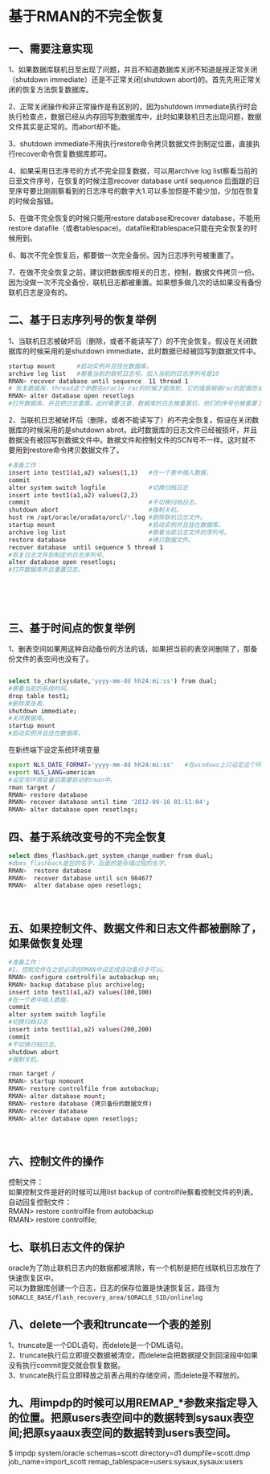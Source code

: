# 基于RMAN的不完全恢复

## 一、需要注意实现

1、如果数据库联机日至出现了问题，并且不知道数据库关闭不知道是按正常关闭（shutdown immediate）还是不正常关闭(shutdown abort)的。首先先用正常关闭的恢复方法恢复数据库。

2、正常关闭操作和非正常操作是有区别的，因为shutdown immediate执行时会执行检查点，数据已经从内存回写到数据库中，此时如果联机日志出现问题，数据文件其实是正常的。而abort却不能。

3、shutdown immediate不用执行restore命令拷贝数据文件到制定位置，直接执行recover命令恢复数据库即可。

4、如果采用日志序号的方式不完全回复数据，可以用archive log list察看当前的日至文件序号，在恢复的时候注意recover database until sequence 后面跟的日至序号要比刚刚察看到的日志序号的数字大1.可以多加但是不能少加，少加在恢复的时候会报错。

5、在做不完全恢复的时候只能用restore database和recover database，不能用restore datafile（或者tablespace)。datafile和tablespace只能在完全恢复的时候用到。

6、每次不完全恢复后，都要做一次完全备份。因为日志序列号被重置了。

7、在做不完全恢复之前，建议把数据库相关的日志，控制，数据文件拷贝一份。因为没做一次不完全备份，联机日志都被重置。如果想多做几次的话如果没有备份联机日志是没有的。

## 二、基于日志序列号的恢复举例

1、当联机日志被破坏后（删除，或者不能读写了）的不完全恢复。假设在关闭数据库的时候采用的是shutdown immediate，此时数据已经被回写到数据文件中。

```bash
startup mount      #启动实例并且挂在数据库。
archive log list   #察看当前的联机日志号。加入当前的日志序列号是10
RMAN> recover database until sequence  11 thread 1
# 恢复数据库，thread这个参数在oracle rac的时候才能用到，它的值是根据rac的配置而设置的，这里采用1.
RMAN> alter database open resetlogs
#打开数据库，并且把日志重置。此时需要注意，数据库的日志被重置后，他们的序号也被重置了，此时的日志序号是从1开始。所以在做一次不完全恢复后，应该给数据库做一次完全的备份。
```

2、当联机日志被破坏后（删除，或者不能读写了）的不完全恢复。假设在关闭数据库的时候采用的是shutdown abrot，此时数据库的日志文件已经被损坏，并且数据没有被回写到数据文件中。数据文件和控制文件的SCN号不一样。这时就不要用到restore命令拷贝数据文件了。

```bash
#准备工作：
insert into test1(a1,a2) values(1,1)   #在一个表中插入数据，
commit
alter system switch logfile            #切换归档日志
insert into test1(a1,a2) values(2,2)
commit                                 #不切换归档日志。
shutdown abort                         #强制关机。
host rm /opt/oracle/oradata/orcl/*.log #删除联机日志文件。
startup mount                          #启动实例并且挂在数据库。
archive log list                       #察看当前日志文件的序列号。
restore database                       #拷贝数据文件。
recover database  until sequence 5 thread 1
#恢复日志文件到制定的日志序列号。
alter database open resetlogs;
#打开数据库并且重置日志。
```

‍

‍

## 三、基于时间点的恢复举例

1、删表空间如果用这种自动备份的方法的话，如果把当前的表空间删除了，那备份文件的表空间也没有了。

```bash

select to_char(sysdate,'yyyy-mm-dd hh24:mi:ss') from dual;
#察看当前的系统时间。
drop table test1;
#删除某张表。
shutdown immediate;
#关闭数据库。
startup mount
#启动实例并且挂在数据库。
```

在新终端下设定系统环境变量

```bash
export NLS_DATE_FORMAT='yyyy-mm-dd hh24:mi:ss'   #在windows上只设定这个环境变量就可以了。
export NLS_LANG=american
#设定完环境变量后需要启动到rman中。
rman target /
RMAN> restore database
RMAN> recover database until time '2012-09-16 01:51:04';
RMAN> alter database open resetlogs;
```

## 四、基于系统改变号的不完全恢复

```bash
select dbms_flashback.get_system_change_number from dual;
#dbms_flashback是包的名字，后面的是存储过程的名字。
RMAN>  restore database
RMAN>  recover database until scn 984677
RMAN>  alter database open resetlogs;
```

‍

## 五、如果控制文件、数据文件和日志文件都被删除了，如果做恢复处理

```bash
#准备工作：
#1、控制文件在之前必须在RMAN中设定成自动备份才可以。
RMAN> configure controlfile autobackup on;
RMAN> backup database plus archivelog;
insert into test1(a1,a2) values(100,100)
#在一个表中插入数据，
commit
alter system switch logfile
#切换归档日志
insert into test1(a1,a2) values(200,200)
commit
#不切换归档日志。
shutdown abort
#强制关机。

rman target /
RMAN> startup nomount
RMAN> restore controlfile from autobackup;
RMAN> alter database mount;
RMAN> restore database (拷贝备份的数据文件)
RMAN> recover database
RMAN> alter database open resetlogs;
```

‍

## 六、控制文件的操作

控制文件：  
如果控制文件是好的时候可以用list backup of controlfile察看控制文件的列表。  
自动回复控制文件：  
RMAN> restore controlfile from autobackup  
RMAN> restore controlfile;

## 七、联机日志文件的保护

oracle为了防止联机日志内的数据都被清除，有一个机制是把在线联机日志放在了快速恢复区中。  
可以为数据库创建一个日志，日志的保存位置是快速恢复区，路径为`$ORACLE_BASE/flash_recovery_area/$ORACLE_SID/onlinelog`​

## 八、delete一个表和truncate一个表的差别

1、truncate是一个DDL语句，而delete是一个DML语句。  
2、truncate执行后立即提交数据被清空，而delete会把数据提交到回滚段中如果没有执行commit提交就会恢复数据。  
3、truncate执行后立即释放之前表占用的存储空间，而delete是不释放的。

## 九、用impdp的时候可以用REMAP_*参数来指定导入的位置。把原users表空间中的数据转到sysaux表空间;把原syaaux表空间的数据转到users表空间。

$ impdp system/oracle schemas=scott directory=d1 dumpfile=scott.dmp job_name=import_scott remap_tablespace=users:sysaux,sysaux:users
